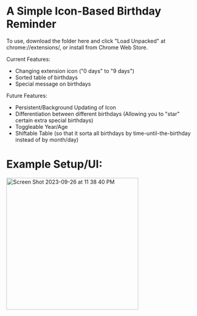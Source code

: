 # A Simple Icon-Based Birthday Reminder
To use, download the folder here and click "Load Unpacked" at chrome://extensions/, or install from Chrome Web Store.

Current Features:
- Changing extension icon ("0 days" to "9 days")
- Sorted table of birthdays
- Special message on birthdays

Future Features:
- Persistent/Background Updating of Icon
- Differentiation between different birthdays (Allowing you to "star" certain extra special birthdays)
- Toggleable Year/Age
- Shiftable Table (so that it sorta all birthdays by time-until-the-birthday instead of by month/day)

# Example Setup/UI: 
<img width="347" alt="Screen Shot 2023-09-26 at 11 38 40 PM" src="https://github.com/RyanYunruiYang/birthday-extension/assets/66439469/9d1554ed-d0fc-4253-ae58-bf7d209e2eac">
